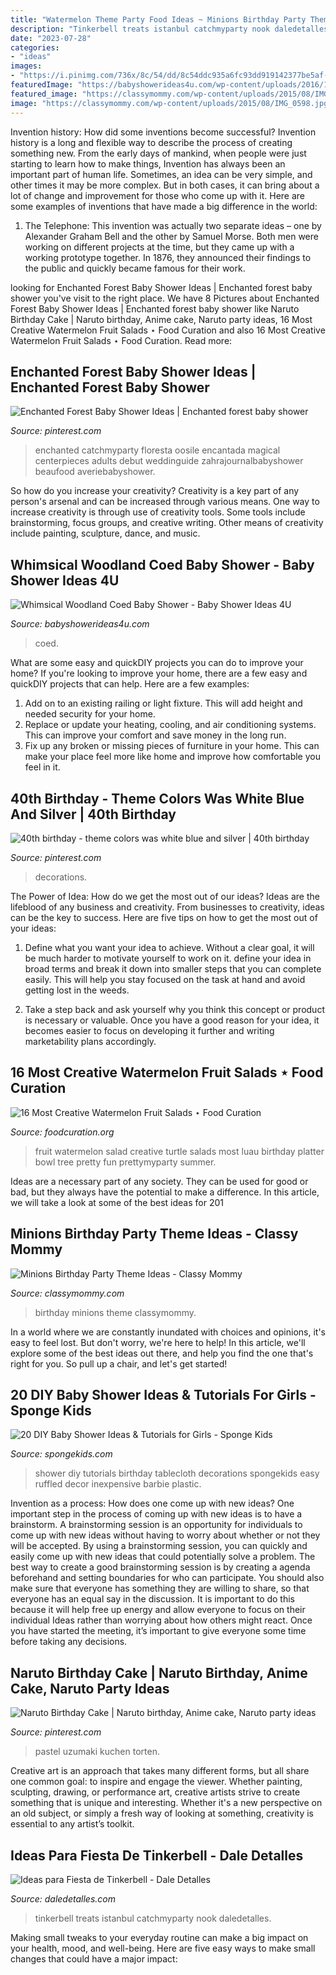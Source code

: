 ```yaml
---
title: "Watermelon Theme Party Food Ideas ~ Minions Birthday Party Theme Ideas"
description: "Tinkerbell treats istanbul catchmyparty nook daledetalles"
date: "2023-07-28"
categories:
- "ideas"
images:
- "https://i.pinimg.com/736x/8c/54/dd/8c54ddc935a6fc93dd919142377be5af--th-birthday-themes-blue-and.jpg"
featuredImage: "https://babyshowerideas4u.com/wp-content/uploads/2016/10/Whimsical-Woodland-Coed-Baby-Shower-Golden-Trees.jpg"
featured_image: "https://classymommy.com/wp-content/uploads/2015/08/IMG_0598.jpg"
image: "https://classymommy.com/wp-content/uploads/2015/08/IMG_0598.jpg"
---
```



Invention history: How did some inventions become successful?
Invention history is a long and flexible way to describe the process of creating something new. From the early days of mankind, when people were just starting to learn how to make things, Invention has always been an important part of human life. Sometimes, an idea can be very simple, and other times it may be more complex. But in both cases, it can bring about a lot of change and improvement for those who come up with it. Here are some examples of inventions that have made a big difference in the world:
1. The Telephone: This invention was actually two separate ideas – one by Alexander Graham Bell and the other by Samuel Morse. Both men were working on different projects at the time, but they came up with a working prototype together. In 1876, they announced their findings to the public and quickly became famous for their work.


	

		
looking for Enchanted Forest Baby Shower Ideas | Enchanted forest baby shower you've visit to the right place. We have 8 Pictures about Enchanted Forest Baby Shower Ideas | Enchanted forest baby shower like Naruto Birthday Cake | Naruto birthday, Anime cake, Naruto party ideas, 16 Most Creative Watermelon Fruit Salads ⋆ Food Curation and also 16 Most Creative Watermelon Fruit Salads ⋆ Food Curation. Read more:
		
    
## Enchanted Forest Baby Shower Ideas | Enchanted Forest Baby Shower

<img loading=lazy src="https://i.pinimg.com/736x/b0/bd/99/b0bd99f71ebe215b1ced613d03d5889a.jpg" onerror="this.onerror=null;this.src='https://tse3.mm.bing.net/th?id=OIP.yZ61OtQFEAcYSDC1t0VaKwHaJ3&amp;pid=15.1';" alt="Enchanted Forest Baby Shower Ideas | Enchanted forest baby shower">

_Source: pinterest.com_

>enchanted catchmyparty floresta oosile encantada magical centerpieces adults debut weddinguide zahrajournalbabyshower beaufood averiebabyshower. 

	

So how do you increase your creativity?
Creativity is a key part of any person's arsenal and can be increased through various means. One way to increase creativity is through use of creativity tools. Some tools include brainstorming, focus groups, and creative writing. Other means of creativity include painting, sculpture, dance, and music.

    
## Whimsical Woodland Coed Baby Shower - Baby Shower Ideas 4U

<img loading=lazy src="https://babyshowerideas4u.com/wp-content/uploads/2016/10/Whimsical-Woodland-Coed-Baby-Shower-Golden-Trees.jpg" onerror="this.onerror=null;this.src='https://tse3.mm.bing.net/th?id=OIP.7e3c9ydOkhVs2foEPSIyYgHaJ3&amp;pid=15.1';" alt="Whimsical Woodland Coed Baby Shower - Baby Shower Ideas 4U">

_Source: babyshowerideas4u.com_

>coed. 

	

What are some easy and quickDIY projects you can do to improve your home?
If you're looking to improve your home, there are a few easy and quickDIY projects that can help. Here are a few examples: 
1. Add on to an existing railing or light fixture. This will add height and needed security for your home.
2. Replace or update your heating, cooling, and air conditioning systems. This can improve your comfort and save money in the long run.
3. Fix up any broken or missing pieces of furniture in your home. This can make your place feel more like home and improve how comfortable you feel in it.

    
## 40th Birthday - Theme Colors Was White Blue And Silver | 40th Birthday

<img loading=lazy src="https://i.pinimg.com/736x/8c/54/dd/8c54ddc935a6fc93dd919142377be5af--th-birthday-themes-blue-and.jpg" onerror="this.onerror=null;this.src='https://tse2.mm.bing.net/th?id=OIP.iOgoRzZ-AnQcRuOZ3180fAHaJ4&amp;pid=15.1';" alt="40th birthday - theme colors was white blue and silver | 40th birthday">

_Source: pinterest.com_

>decorations. 

	

The Power of Idea: How do we get the most out of our ideas?
Ideas are the lifeblood of any business and creativity. From businesses to creativity, ideas can be the key to success. Here are five tips on how to get the most out of your ideas:
1. Define what you want your idea to achieve. Without a clear goal, it will be much harder to motivate yourself to work on it. define your idea in broad terms and break it down into smaller steps that you can complete easily. This will help you stay focused on the task at hand and avoid getting lost in the weeds.

2. Take a step back and ask yourself why you think this concept or product is necessary or valuable. Once you have a good reason for your idea, it becomes easier to focus on developing it further and writing marketability plans accordingly.

    
## 16 Most Creative Watermelon Fruit Salads ⋆ Food Curation

<img loading=lazy src="http://foodcuration.org/wp-content/uploads/2016/07/turtle-fruit-salad.jpg" onerror="this.onerror=null;this.src='https://tse4.mm.bing.net/th?id=OIP.wWkBZgBq2n_G2I5cLhpE_QHaLH&amp;pid=15.1';" alt="16 Most Creative Watermelon Fruit Salads ⋆ Food Curation">

_Source: foodcuration.org_

>fruit watermelon salad creative turtle salads most luau birthday platter bowl tree pretty fun prettymyparty summer. 

	

Ideas are a necessary part of any society. They can be used for good or bad, but they always have the potential to make a difference. In this article, we will take a look at some of the best ideas for 201
    
## Minions Birthday Party Theme Ideas - Classy Mommy

<img loading=lazy src="https://classymommy.com/wp-content/uploads/2015/08/IMG_0598.jpg" onerror="this.onerror=null;this.src='https://tse3.mm.bing.net/th?id=OIP.9BjioKepljnWhUz8jmRmqAHaKX&amp;pid=15.1';" alt="Minions Birthday Party Theme Ideas - Classy Mommy">

_Source: classymommy.com_

>birthday minions theme classymommy. 

	

In a world where we are constantly inundated with choices and opinions, it's easy to feel lost. But don't worry, we're here to help! In this article, we'll explore some of the best ideas out there, and help you find the one that's right for you. So pull up a chair, and let's get started!

    
## 20 DIY Baby Shower Ideas &amp; Tutorials For Girls - Sponge Kids

<img loading=lazy src="http://spongekids.com/wp-content/uploads/2017/01/baby-shower-for-girls/7-diy-baby-shower-for-girls.jpg" onerror="this.onerror=null;this.src='https://tse1.mm.bing.net/th?id=OIP.natBBXzs6AKq2iObET_kywHaPH&amp;pid=15.1';" alt="20 DIY Baby Shower Ideas &amp; Tutorials for Girls - Sponge Kids">

_Source: spongekids.com_

>shower diy tutorials birthday tablecloth decorations spongekids easy ruffled decor inexpensive barbie plastic. 

	

Invention as a process: How does one come up with new ideas?
One important step in the process of coming up with new ideas is to have a brainstorm. A brainstorming session is an opportunity for individuals to come up with new ideas without having to worry about whether or not they will be accepted. By using a brainstorming session, you can quickly and easily come up with new ideas that could potentially solve a problem. 
The best way to create a good brainstorming session is by creating a agenda beforehand and setting boundaries for who can participate. You should also make sure that everyone has something they are willing to share, so that everyone has an equal say in the discussion. It is important to do this because it will help free up energy and allow everyone to focus on their individual Ideas rather than worrying about how others might react. Once you have started the meeting, it’s important to give everyone some time before taking any decisions.

    
## Naruto Birthday Cake | Naruto Birthday, Anime Cake, Naruto Party Ideas

<img loading=lazy src="https://i.pinimg.com/736x/f8/b7/98/f8b79816875e8183a53dff77eff3c105.jpg" onerror="this.onerror=null;this.src='https://tse4.mm.bing.net/th?id=OIP.mgknPv-n5XCNwJ-g-0UpggHaKt&amp;pid=15.1';" alt="Naruto Birthday Cake | Naruto birthday, Anime cake, Naruto party ideas">

_Source: pinterest.com_

>pastel uzumaki kuchen torten. 

	

Creative art is an approach that takes many different forms, but all share one common goal: to inspire and engage the viewer. Whether painting, sculpting, drawing, or performance art, creative artists strive to create something that is unique and interesting. Whether it's a new perspective on an old subject, or simply a fresh way of looking at something, creativity is essential to any artist’s toolkit.

    
## Ideas Para Fiesta De Tinkerbell - Dale Detalles

<img loading=lazy src="https://i0.wp.com/www.daledetalles.com/wp-content/uploads/2015/06/fiesta-tinkerbell9.jpg" onerror="this.onerror=null;this.src='https://tse3.mm.bing.net/th?id=OIP.pCPhQDCOZUmzSNa0Rj0S8AHaJ4&amp;pid=15.1';" alt="Ideas para Fiesta de Tinkerbell - Dale Detalles">

_Source: daledetalles.com_

>tinkerbell treats istanbul catchmyparty nook daledetalles. 

	

Making small tweaks to your everyday routine can make a big impact on your health, mood, and well-being. Here are five easy ways to make small changes that could have a major impact: 

